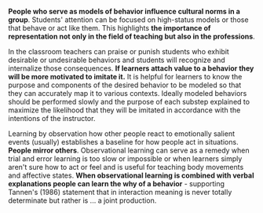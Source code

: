 **People who serve as models of behavior influence cultural norms in a group**. Students' attention can be focused on high-status models or those that behave or act like them. This highlights **the importance of representation not only in the field of teaching but also in the professions**.

In the classroom teachers can praise or punish students who exhibit desirable or undesirable behaviors and students will recognize and internalize those consequences. **If learners attach value to a behavior they will be more motivated to imitate it.** It is helpful for learners to know the purpose and components of the desired behavior to be modeled so that they can accurately map it to various contexts. Ideally modeled behaviors should be performed slowly and the purpose of each substep explained to maximize the likelihood that they will be imitated in accordance with the intentions of the instructor.

Learning by observation how other people react to emotionally salient events (usually) establishes a baseline for how people act in situations. **People mirror others**. Observational learning can serve as a remedy when trial and error learning is too slow or impossible or when learners simply aren't sure how to act or feel and is useful for teaching body movements and affective states. **When observational learning is combined with verbal explanations people can learn the why of a behavior** - supporting Tannen's (1986) statement that in interaction meaning is never totally determinate but rather is ... a joint production.